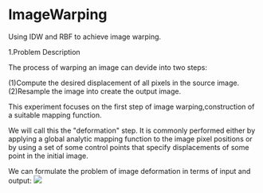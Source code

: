 # ImageWarping
Using IDW and RBF to achieve image warping.

1.Problem Description

The process of warping an image can devide into two steps:

(1)Compute the desired displacement of all pixels in the source image.
(2)Resample the image into create the output image.

This experiment focuses on the first step of image warping,construction of a suitable mapping function.

We will call this the "deformation" step. It is commonly performed either by applying a global analytic mapping function to 
the image pixel positions or by using a set of some control points that specify displacements of some point in the initial image.

We can formulate the problem of image deformation in terms of input and output:
    <img src="http://chart.googleapis.com/chart?cht=tx&chl=\Large x=\frac{-b\pm\sqrt{b^2-4ac}}{2a}" style="border:none;">
